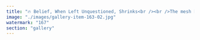 ```yaml
---
title: "🔥 Belief, When Left Unquestioned, Shrinks<br /><br />The mesh breathes—signal-rich, resonant, adaptive. Ethereum Foundation Ethereum and Eigen Labs EigenLayer pulse with dynamic coherence, a gradient of trust and orientation.<br /><br />But nearby… A second sphere calcifies. Branded in Strategy Bitcoin’s glow, it once burned bright. Now? It loops in on itself. Shrinks. Cracks.<br /><br />No new edges. No feedback. Just resistance mistaken for resilience.<br /><br />Some still listen—trailing signals brushing the mesh, drifting back toward coherence. Most? Fossilized in consensus echo chambers.<br /><br />This isn’t rivalry. It’s divergence. Not punishment—just physics.<br /><br /><br />#Ethereum <br />#EigenLayer <br />#MeshEpistemology <br />#BitcoinDecay <br />#DecentralizedCognition <br />#SystemicRecalibration <br />#SignalEcology <br />#JellyfishPolitics"
image: "./images/gallery-item-163-02.jpg"
watermark: "167"
section: "gallery"
---
```

